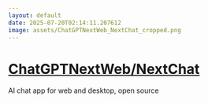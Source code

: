 ```yaml
---
layout: default
date: 2025-07-20T02:14:11.207612
image: assets/ChatGPTNextWeb_NextChat_cropped.png
---
```


# [ChatGPTNextWeb/NextChat](https://github.com/ChatGPTNextWeb/NextChat)

AI chat app for web and desktop, open source
